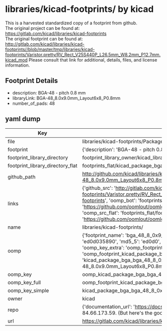 # libraries/kicad-footprints/ by kicad  
This is a harvested standardized copy of a footprint from github.  
The original project can be found at:  
https://gitlab.com/kicad/libraries/kicad-footprints  
The original footprint can be found at:
http://gitlab.com/kicad/libraries/kicad-footprints//blob/master/tmp/libraries/kicad-footprints/Varistor.pretty/RV_Rect_V25S440P_L26.5mm_W8.2mm_P12.7mm.kicad_mod
Please consult that link for additional, details, files, and license information.  
## Footprint Details
* description: BGA-48 - pitch 0.8 mm  
* libraryLink: BGA-48_8.0x9.0mm_Layout6x8_P0.8mm  
* number_of_pads: 48  
## yaml dump  
| Key | Value |  
| --- | --- |  
| file | libraries/kicad-footprints/Package_BGA.pretty/BGA-48_8.0x9.0mm_Layout6x8_P0.8mm.kicad_mod |  
| footprint | {'description': 'BGA-48 - pitch 0.8 mm', 'libraryLink': 'BGA-48_8.0x9.0mm_Layout6x8_P0.8mm', 'number_of_pads': 48} |  
| footprint_library_directory | footprint_library_owner/kicad_libraries/kicad-footprints/ |  
| footprint_library_directory_flat | footprints_flat/kicad_package_bga_bga_48_8_0x9_0mm_layout6x8_p0_8mm/working |  
| github_path | http://github.com/kicad/libraries/kicad-footprints//blob/master/tmp/libraries/kicad-footprints/Package_BGA.pretty/BGA-48_8.0x9.0mm_Layout6x8_P0.8mm.kicad_mod |  
| links | {'github_src': 'http://gitlab.com/kicad/libraries/kicad-footprints//blob/master/tmp/libraries/kicad-footprints/Varistor.pretty/RV_Rect_V25S440P_L26.5mm_W8.2mm_P12.7mm.kicad_mod', 'github_src_repo': 'https://gitlab.com/kicad/libraries/kicad-footprints', 'oomp_bot': 'footprints/kicad_package_bga_bga_48_8_0x9_0mm_layout6x8_p0_8mm/working', 'oomp_bot_github': 'https://github.com/oomlout/oomlout_oomp_footprint_bot/tree/main/footprints/kicad_package_bga_bga_48_8_0x9_0mm_layout6x8_p0_8mm/working', 'oomp_src_flat': 'footprints_flat/footprints_flat/kicad_package_bga_bga_48_8_0x9_0mm_layout6x8_p0_8mm/working', 'oomp_src_flat_github': 'https://github.com/oomlout/oomlout_oomp_footprint_src/tree/main/footprints_flat/kicad_package_bga_bga_48_8_0x9_0mm_layout6x8_p0_8mm/working'} |  
| name | libraries/kicad-footprints/ |  
| oomp | {'footprint_name': 'bga_48_8_0x9_0mm_layout6x8_p0_8mm', 'library_name': 'package_bga', 'md5': 'ed0d0358907669cf2ad95b48cd472a28', 'md5_10': 'ed0d035890', 'md5_5': 'ed0d0', 'md5_6': 'ed0d03', 'oomp_key': 'oomp_kicad_package_bga_bga_48_8_0x9_0mm_layout6x8_p0_8mm', 'oomp_key_extra': 'oomp_footprint_kicad_package_bga_bga_48_8_0x9_0mm_layout6x8_p0_8mm', 'oomp_key_full': 'oomp_footprint_kicad_package_bga_bga_48_8_0x9_0mm_layout6x8_p0_8mm_ed0d03', 'oomp_key_simple': 'kicad_package_bga_bga_48_8_0x9_0mm_layout6x8_p0_8mm', 'original_filename': 'libraries/kicad-footprints/Package_BGA.pretty/BGA-48_8.0x9.0mm_Layout6x8_P0.8mm.kicad_mod', 'owner_name': 'kicad'} |  
| oomp_key | oomp_kicad_package_bga_bga_48_8_0x9_0mm_layout6x8_p0_8mm |  
| oomp_key_full | oomp_footprint_kicad_package_bga_bga_48_8_0x9_0mm_layout6x8_p0_8mm |  
| oomp_key_simple | kicad_package_bga_bga_48_8_0x9_0mm_layout6x8_p0_8mm |  
| owner | kicad |  
| repo | {'documentation_url': 'https://docs.github.com/rest/overview/resources-in-the-rest-api#rate-limiting', 'message': "API rate limit exceeded for 84.66.173.59. (But here's the good news: Authenticated requests get a higher rate limit. Check out the documentation for more details.)"} |  
| url | https://gitlab.com/kicad/libraries/kicad-footprints |  

